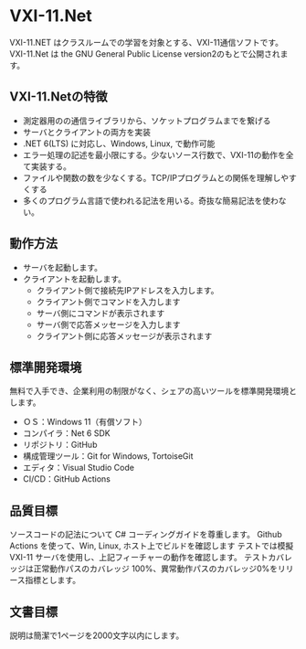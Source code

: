 # VXI-11.Net
VXI-11.NET はクラスルームでの学習を対象とする、VXI-11通信ソフトです。VXI-11.Net は the GNU General Public License version2のもとで公開されます。

## VXI-11.Netの特徴
- 測定器用のの通信ライブラリから、ソケットプログラムまでを繋げる
- サーバとクライアントの両方を実装
- .NET 6(LTS) に対応し、Windows, Linux, で動作可能
- エラー処理の記述を最小限にする。少ないソース行数で、VXI-11の動作を全て実装する。
- ファイルや関数の数を少なくする。TCP/IPプログラムとの関係を理解しやすくする
- 多くのプログラム言語で使われる記法を用いる。奇抜な簡易記法を使わない。

## 動作方法
- サーバを起動します。
- クライアントを起動します。
  - クライアント側で接続先IPアドレスを入力します。
  - クライアント側でコマンドを入力します
  - サーバ側にコマンドが表示されます
  - サーバ側で応答メッセージを入力します
  - クライアント側に応答メッセージが表示されます

## 標準開発環境
無料で入手でき、企業利用の制限がなく、シェアの高いツールを標準開発環境とします。
- ＯＳ：Windows 11（有償ソフト）
- コンパイラ：Net 6 SDK
- リポジトリ：GitHub
- 構成管理ツール：Git for Windows, TortoiseGit
- エディタ：Visual Studio Code
- CI/CD：GitHub Actions

## 品質目標
ソースコードの記法について C# コーディングガイドを尊重します。
Github Actions を使って、Win, Linux, ホスト上でビルドを確認します
テストでは模擬　VXI-11 サーバを使用し、上記フィーチャーの動作を確認します。
テストカバレッジは正常動作パスのカバレッジ 100%、異常動作パスのカバレッジ0%をリリース指標とします。

## 文書目標
説明は簡潔で1ページを2000文字以内にします。

